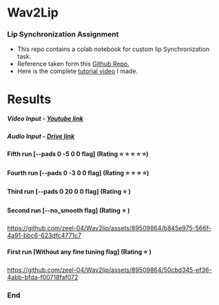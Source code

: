 # **Wav2Lip** 
### Lip Synchronization Assignment 

- This repo contains a colab notebook for custom lip Synchronization task.
- Reference taken form this [Github Repo.](https://github.com/Rudrabha/Wav2Lip "link")
- Here is the complete [tutorial video](https://drive.google.com/file/d/1surpT6e2mOOLyxnHxKxS7Y3-5H4kWiF_/view?usp=sharing "tutorial video") I made.

# Results
##### Video Input - [Youtube link](https://www.youtube.com/watch?v=YMuuEv37s0o "Youtube link")

##### Audio Input - [Drive link](https://drive.google.com/file/d/1jhUOAeGw8lPjNf7Q1cIcBOvzE3CJ3gVz/view)

#### Fifth run [--pads 0 -5 0 0 flag] (Rating :star:  :star: :star: :star: :star:)

#### Fourth run [--pads 0 -3 0 0 flag] (Rating :star: :star: :star: :star:)

#### Third run [--pads 0 20 0 0 flag] (Rating :star:  )

#### Second run [--no_smooth flag] (Rating :star:  )
https://github.com/zeel-04/Wav2lip/assets/89509864/b845e975-566f-4a91-bbc6-623dfc4771c7
#### First run [Without any fine tuning flag] (Rating :star:  )
https://github.com/zeel-04/Wav2lip/assets/89509864/50cbd345-ef36-4abb-bfda-f00718faf072




### End
